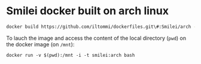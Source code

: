# Smilei docker built on arch linux

```bash
docker build https://github.com/iltommi/dockerfiles.git\#:Smilei/arch -t smilei:arch
```

To lauch the image and access the content of the local directory (`pwd`) on the docker image (on `/mnt`):
```
docker run -v $(pwd):/mnt -i -t smilei:arch bash
```
 
